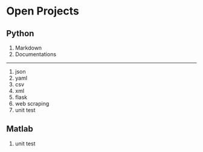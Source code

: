 Open Projects
=============
Python
------
1. Markdown
1. Documentations
---
1. json
1. yaml
1. csv
1. xml
1. flask
1. web scraping
1. unit test

Matlab
------
1. unit test